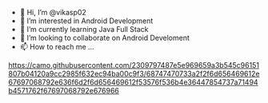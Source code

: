 - 👋 Hi, I’m @vikasp02
- 👀 I’m interested in Android Development
- 🌱 I’m currently learning Java Full Stack
- 💞️ I’m looking to collaborate on Android Develoment
- 📫 How to reach me ...


https://camo.githubusercontent.com/2309797487e5e969659a3b545c96151807b04120a9cc2985f632ec94ba00c9f3/68747470733a2f2f6d656469612e67697068792e636f6d2f6d656469612f53576f536b4e36447854737a71494b4571762f67697068792e676966

